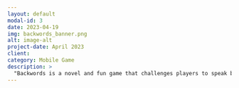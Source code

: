 ```yaml
---
layout: default
modal-id: 3
date: 2023-04-19
img: backwords_banner.png
alt: image-alt
project-date: April 2023
client:
category: Mobile Game
description: >
  "Backwords is a novel and fun game that challenges players to speak backwards.<br><br>After recording a short vocal clue, users listen to the clue in reverse and try to mimic the sound. Next, listen to both the clue and answer recordings side by side to see how close you got! Backwords can be played solo, or with friends. Try recreating an audio clue recorded by someone else!"</br><a href='https://play.google.com/store/apps/details?id=lalonde.jadepug.backwords' target='_blank' style='display: block; text-align: center;'><img alt='Get it on Google Play' src='https://play.google.com/intl/en_us/badges/static/images/badges/en_badge_web_generic.png' style='max-width: 200px; height: auto;'/></a>
---
```

